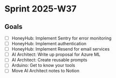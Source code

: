 # Sprint 2025-W37

## Goals

- [ ] HoneyHub: Implement Sentry for error monitoring
- [ ] HoneyHub: Implement authentication
- [ ] HoneyHub: Implement Resend for email services
- [ ] AI Architect: Write up proposal for Azure ML
- [ ] AI Architect: Create reusable prompts
- [ ] Arduino: Get to know your tools
- [ ] Move AI Architect notes to Notion
